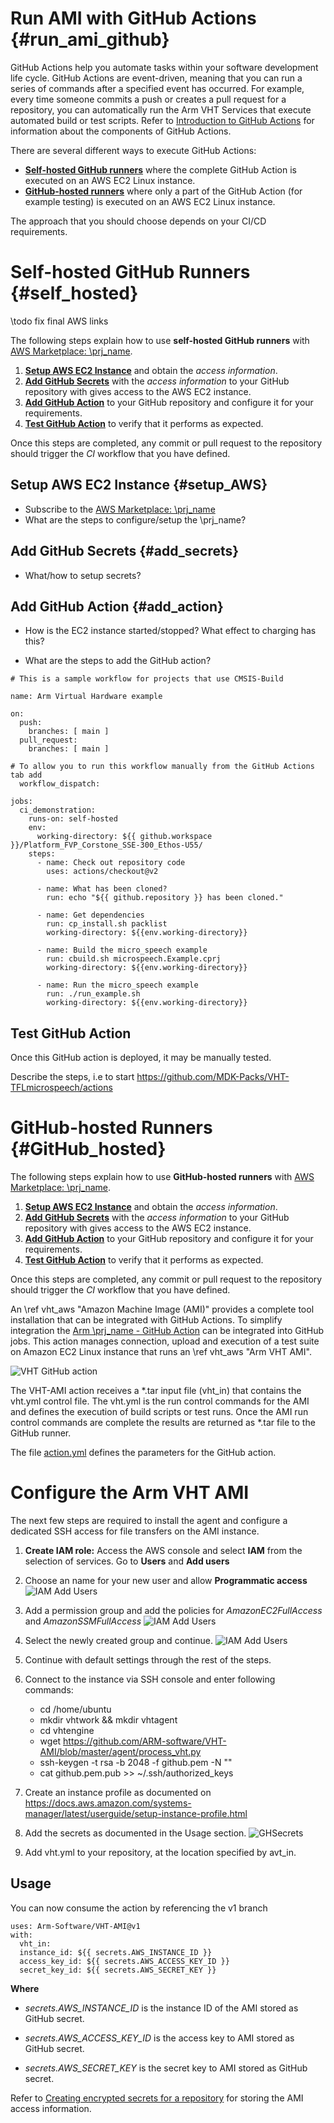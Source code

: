 
# Run AMI with GitHub Actions {#run_ami_github}

GitHub Actions help you automate tasks within your software development life cycle. GitHub Actions are event-driven, meaning that you can run a series of commands after a specified event has occurred.  For example, every time someone commits a push or creates a pull request for a repository, you can automatically run the Arm VHT Services that execute automated build or test scripts. Refer to [Introduction to GitHub Actions](https://docs.github.com/en/actions/learn-github-actions/introduction-to-github-actions) for information about the components of GitHub Actions.

There are several different ways to execute GitHub Actions:
  - [**Self-hosted GitHub runners**](./#self_hosted) where the complete GitHub Action is executed on an AWS EC2 Linux instance.
  - [**GitHub-hosted runners**](./#GitHub_hosted) where only a part of the GitHub Action (for example testing) is executed on an AWS EC2 Linux instance.
  
The approach that you should choose depends on your CI/CD requirements.

# Self-hosted GitHub Runners {#self_hosted}

\todo fix final AWS links

The following steps explain how to use **self-hosted GitHub runners** with [AWS Marketplace: \prj_name](https://aws.amazon.com/marketplace/pp/prodview-urbpq7yo5va7g).

  1. [**Setup AWS EC2 Instance**](#setup_AWS) and obtain the *access information*.
  2. [**Add GitHub Secrets**](#add_secrets) with the *access information* to your GitHub repository with gives access to the AWS EC2 instance.
  3. [**Add GitHub Action**](#add_action) to your GitHub repository and configure it for your requirements.
  4. [**Test GitHub Action**](#test_action) to verify that it performs as expected.
  
Once this steps are completed, any commit or pull request to the repository should trigger the *CI* workflow that you have defined.
  
  
## Setup AWS EC2 Instance {#setup_AWS}

 - Subscribe to the [AWS Marketplace: \prj_name](https://aws.amazon.com/marketplace/pp/prodview-urbpq7yo5va7g)
 - What are the steps to configure/setup the \prj_name?

## Add GitHub Secrets {#add_secrets}

 - What/how to setup secrets? 

## Add GitHub Action {#add_action}

 - How is the EC2 instance started/stopped?  What effect to charging has this?

 - What are the steps to add the GitHub action?

```
# This is a sample workflow for projects that use CMSIS-Build

name: Arm Virtual Hardware example

on:
  push:
    branches: [ main ]
  pull_request:
    branches: [ main ]

# To allow you to run this workflow manually from the GitHub Actions tab add
  workflow_dispatch:

jobs:
  ci_demonstration:
    runs-on: self-hosted
    env:
      working-directory: ${{ github.workspace }}/Platform_FVP_Corstone_SSE-300_Ethos-U55/
    steps:
      - name: Check out repository code
        uses: actions/checkout@v2

      - name: What has been cloned?
        run: echo "${{ github.repository }} has been cloned."

      - name: Get dependencies
        run: cp_install.sh packlist
        working-directory: ${{env.working-directory}}

      - name: Build the micro_speech example
        run: cbuild.sh microspeech.Example.cprj
        working-directory: ${{env.working-directory}}

      - name: Run the micro_speech example
        run: ./run_example.sh
        working-directory: ${{env.working-directory}}
```




## Test GitHub Action

Once this GitHub action is deployed, it may be manually tested.

Describe the steps, i.e to start https://github.com/MDK-Packs/VHT-TFLmicrospeech/actions


# GitHub-hosted Runners {#GitHub_hosted}


The following steps explain how to use **GitHub-hosted runners** with [AWS Marketplace: \prj_name](https://aws.amazon.com/marketplace/pp/prodview-urbpq7yo5va7g).

  1. [**Setup AWS EC2 Instance**](#setup_AWS) and obtain the *access information*.
  2. [**Add GitHub Secrets**](#add_secrets) with the *access information* to your GitHub repository with gives access to the AWS EC2 instance.
  3. [**Add GitHub Action**](#add_action) to your GitHub repository and configure it for your requirements.
  4. [**Test GitHub Action**](#test_action) to verify that it performs as expected.
  
Once this steps are completed, any commit or pull request to the repository should trigger the *CI* workflow that you have defined.

An \ref vht_aws "Amazon Machine Image (AMI)" provides a complete tool installation that can be integrated with GitHub Actions.
To simplify integration the [Arm \prj_name - GitHub Action](https://github.com/ARM-software/VHT-AMI) can be integrated into GitHub jobs. This action manages connection, upload and execution of a test suite on Amazon EC2 Linux instance that runs an \ref vht_aws "Arm VHT AMI".

![VHT GitHub action](./images/vht_action.png "VHT GitHub action for AMI integration")

The VHT-AMI action receives a *.tar input file (vht_in) that contains the vht.yml control file. The vht.yml is the run control commands for the AMI and defines the execution of build scripts or test runs. Once the AMI run control commands are complete the results are returned as *.tar file to the GitHub runner.

The file [action.yml](https://github.com/ARM-software/VHT-AMI/blob/master/action.yml) defines the parameters for the GitHub action.


# Configure the Arm VHT AMI

The next few steps are required to install the agent and configure a dedicated SSH access for file transfers on the AMI instance.


 1. **Create IAM role:** Access the AWS console and select **IAM** from the selection of services. Go to **Users** and **Add users**

 2. Choose an name for your new user and allow **Programmatic access**
 ![IAM Add Users](./images/IAM1.PNG "IAM user role for Github Actions 1")
 
 3. Add a permission group and add the policies for *AmazonEC2FullAccess* and *AmazonSSMFullAccess*
 ![IAM Add Users](./images/IAM2.PNG "IAM user role for Github Actions 2")

 4. Select the newly created group and continue.
 ![IAM Add Users](./images/IAM3.PNG "IAM user role for Github Actions 3")

 5. Continue with default settings through the rest of the steps.

 6. Connect to the instance via SSH console and enter following commands:
    - cd /home/ubuntu
    - mkdir vhtwork && mkdir vhtagent
    - cd vhtengine
    - wget https://github.com/ARM-software/VHT-AMI/blob/master/agent/process_vht.py
    - ssh-keygen -t rsa -b 2048 -f github.pem -N "" 
    - cat github.pem.pub >> ~/.ssh/authorized_keys

 7. Create an instance profile as documented on https://docs.aws.amazon.com/systems-manager/latest/userguide/setup-instance-profile.html

 8. Add the secrets as documented in the Usage section.
  ![GHSecrets](./images/GHSecrets.png "Github Secrets")

 9. Add vht.yml to your repository, at the location specified by avt_in.


## Usage

You can now consume the action by referencing the v1 branch

```
uses: Arm-Software/VHT-AMI@v1
with:
  vht_in:
  instance_id: ${{ secrets.AWS_INSTANCE_ID }}
  access_key_id: ${{ secrets.AWS_ACCESS_KEY_ID }}
  secret_key_id: ${{ secrets.AWS_SECRET_KEY }}
```

**Where**

 - *secrets.AWS_INSTANCE_ID* is the instance ID of the AMI stored as GitHub secret.

 - *secrets.AWS_ACCESS_KEY_ID* is the access key to AMI stored as GitHub secret.

 - *secrets.AWS_SECRET_KEY* is the secret key to AMI stored as GitHub secret.

Refer to [Creating encrypted secrets for a repository](https://docs.github.com/en/actions/reference/encrypted-secrets#creating-encrypted-secrets-for-a-repository) for storing the AMI access information.

